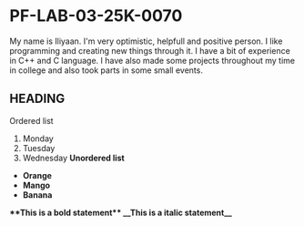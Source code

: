 # PF-LAB-03-25K-0070
My name is Iliyaan. I'm very optimistic, helpfull and positive person. I like programming and creating new things through it. I have a bit of experience in C++ and C language. I have also made some projects throughout my time in college and also took parts in some small events.
## HEADING
Ordered list
1. Monday
2. Tuesday
3. Wednesday
   <b/>
Unordered list
- Orange
- Mango
- Banana
<b/>
**This is a bold statement**
<b/>
__This is a italic statement__
  
